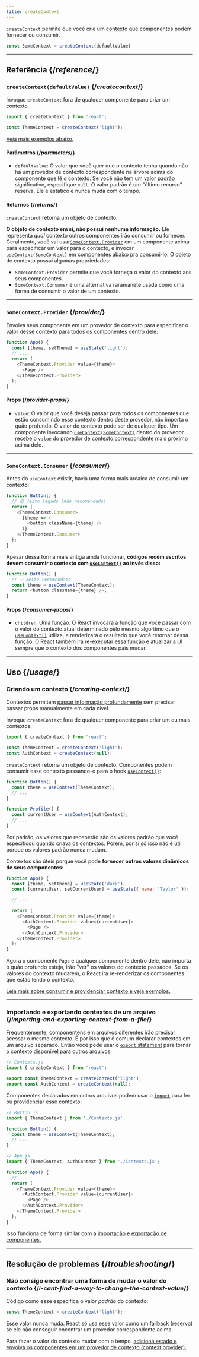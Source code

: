 ```yaml
---
title: createContext
---
```


<Intro>

`createContext` permite que você crie um [contexto](/learn/passing-data-deeply-with-context) que componentes podem fornecer ou consumir.

```js
const SomeContext = createContext(defaultValue)
```

</Intro>

<InlineToc />

---

## Referência {/*reference*/}

### `createContext(defaultValue)` {/*createcontext*/}

Invoque `createContext` fora de qualquer componente para criar um contexto.

```js
import { createContext } from 'react';

const ThemeContext = createContext('light');
```

[Veja mais exemplos abaixo.](#usage)

#### Parâmetros {/*parameters*/}

* `defaultValue`: O valor que você quer que o contexto tenha quando não há um provedor de contexto correspondente na árvore acima do componente que lê o contexto. Se você não tem um valor padrão significativo, especifique `null`. O valor padrão é um "último recurso" reserva. Ele é estático e nunca muda com o tempo. 

#### Retornos {/*returns*/}

`createContext` retorna um objeto de contexto.

**O objeto de contexto em si, não possui nenhuma informação.** Ele representa _qual_ contexto outros componentes irão consumir ou fornecer. Geralmente, você vai usar[`SomeContext.Provider`](#provider) em um componente acima para especificar um valor para o contexto, e invocar [`useContext(SomeContext)`](/reference/react/useContext) em componentes abaixo pra consumi-lo. O objeto de contexto possui algumas propriedades:

* `SomeContext.Provider` permite que você forneça o valor do contexto aos seus componentes.
* `SomeContext.Consumer` é uma alternativa raramanete usada como uma forma de consumir o valor de um contexto.

---

### `SomeContext.Provider` {/*provider*/}

Envolva seus componente em um provedor de contexto para especificar o valor desse contexto para todos os componentes dentro dele:

```js
function App() {
  const [theme, setTheme] = useState('light');
  // ...
  return (
    <ThemeContext.Provider value={theme}>
      <Page />
    </ThemeContext.Provider>
  );
}
```

#### Props {/*provider-props*/}

* `value`: O valor que você deseja passar para todos os componentes que estão consumindo esse contexto dentro deste provedor, não importa o quão profundo. O valor do contexto pode ser de qualquer tipo. Um componente invocando [`useContext(SomeContext)`](/reference/react/useContext) dentro do provedor recebe o `value` do provedor de contexto correspondente mais próximo acima dele.

---

### `SomeContext.Consumer` {/*consumer*/}

Antes do `useContext` existir, havia uma forma mais arcaica de consumir um contexto:

```js
function Button() {
  // 🟡 Jeito legado (não recomendado)
  return (
    <ThemeContext.Consumer>
      {theme => (
        <button className={theme} />
      )}
    </ThemeContext.Consumer>
  );
}
```
Apesar dessa forma mais antiga ainda funcionar, **códigos recém escritos devem consumir o contexto com [`useContext()`](/reference/react/useContext) ao invés disso:**

```js
function Button() {
  // ✅ Jeito recomendado
  const theme = useContext(ThemeContext);
  return <button className={theme} />;
}
```

#### Props {/*consumer-props*/}

* `children`: Uma função. O React invocará a função que você passar com o valor do contexto atual determinado pelo mesmo algoritmo que o [`useContext()`](/reference/react/useContext) utiliza, e renderizará o resultado que você retornar dessa função. O React também irá re-executar essa função e atualizar a UI sempre que o contexto dos componentes pais mudar.

---

## Uso {/*usage*/}

### Criando um contexto {/*creating-context*/}

Contextos permitem [passar informação profundamente](/learn/passing-data-deeply-with-context) sem precisar passar props manualmente em cada nível.

Invoque `createContext` fora de qualquer componente para criar um ou mais contextos.

```js [[1, 3, "ThemeContext"], [1, 4, "AuthContext"], [3, 3, "'light'"], [3, 4, "null"]]
import { createContext } from 'react';

const ThemeContext = createContext('light');
const AuthContext = createContext(null);
```

`createContext` retorna um <CodeStep step={1}>objeto de contexto</CodeStep>. Componentes podem consumir esse contexto passando-o para o hook [`useContext()`](/reference/react/useContext):

```js [[1, 2, "ThemeContext"], [1, 7, "AuthContext"]]
function Button() {
  const theme = useContext(ThemeContext);
  // ...
}

function Profile() {
  const currentUser = useContext(AuthContext);
  // ...
}
```
Por padrão, os valores que receberão são os <CodeStep step={3}>valores padrão</CodeStep> que você especificou quando criava os contextos. Porém, por si só isso não é útil porque os valores padrão nunca mudam.

Contextos são úteis porque você pode **fornecer outros valores dinâmicos de seus componentes:**

```js {8-9,11-12}
function App() {
  const [theme, setTheme] = useState('dark');
  const [currentUser, setCurrentUser] = useState({ name: 'Taylor' });

  // ...

  return (
    <ThemeContext.Provider value={theme}>
      <AuthContext.Provider value={currentUser}>
        <Page />
      </AuthContext.Provider>
    </ThemeContext.Provider>
  );
}
```

Agora o componente `Page` e qualquer componente dentro dele, não importa o quão profundo esteja, irão "ver" os valores do contexto passados. Se os valores do contexto mudarem, o React irá re-renderizar os componentes que estão lendo o contexto.

[Leia mais sobre consumir e providenciar contexto e veja exemplos.](/reference/react/useContext)

---

### Importando e exportando contextos de um arquivo {/*importing-and-exporting-context-from-a-file*/}

Frequentemente, componentens em arquivos diferentes irão precisar acessar o mesmo contexto. É por isso que é comum declarar contextos em um arquivo separado. Então você pode usar o [`export` statement](https://developer.mozilla.org/pt-BR/docs/web/javascript/reference/statements/export) para tornar o contexto disponível para outros arquivos:

```js {4-5}
// Contexts.js
import { createContext } from 'react';

export const ThemeContext = createContext('light');
export const AuthContext = createContext(null);
```

Componentes declarados em outros arquivos podem usar o [`import`](https://developer.mozilla.org/pt-BR/docs/Web/JavaScript/Reference/Statements/import) para ler ou providenciar esse contexto:

```js {2}
// Button.js
import { ThemeContext } from './Contexts.js';

function Button() {
  const theme = useContext(ThemeContext);
  // ...
}
```

```js {2}
// App.js
import { ThemeContext, AuthContext } from './Contexts.js';

function App() {
  // ...
  return (
    <ThemeContext.Provider value={theme}>
      <AuthContext.Provider value={currentUser}>
        <Page />
      </AuthContext.Provider>
    </ThemeContext.Provider>
  );
}
```
Isso funciona de forma similar com a [importação e exportação de componentes.](/learn/importing-and-exporting-components)

---

## Resolução de problemas {/*troubleshooting*/}

### Não consigo encontrar uma forma de mudar o valor do contexto {/*i-cant-find-a-way-to-change-the-context-value*/}

Código como esse especifica o valor *padrão* do contexto:

```js
const ThemeContext = createContext('light');
```

Esse valor nunca muda. React só usa esse valor como um fallback (reserva) se ele não conseguir encontrar um provedor correspondente acima.

Para fazer o valor do contexto mudar com o tempo, [adiciona estado e envolva os componentes em um provedor de contexto (context provider).](/reference/react/useContext#updating-data-passed-via-context)
